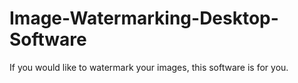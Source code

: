 # Image-Watermarking-Desktop-Software
If you would like to watermark your images, this software is for you.
